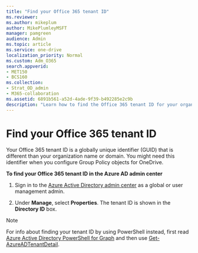 ```yaml
---
title: "Find your Office 365 tenant ID"
ms.reviewer: 
ms.author: mikeplum
author: MikePlumleyMSFT
manager: pamgreen
audience: Admin
ms.topic: article
ms.service: one-drive
localization_priority: Normal
ms.custom: Adm_O365
search.appverid:
- MET150
- BCS160
ms.collection: 
- Strat_OD_admin
- M365-collaboration
ms.assetid: 6891b561-a52d-4ade-9f39-b492285e2c9b
description: "Learn how to find the Office 365 tenant ID for your organization."
---
```


# Find your Office 365 tenant ID

Your Office 365 tenant ID is a globally unique identifier (GUID) that is different than your organization name or domain. You might need this identifier when you configure Group Policy objects for OneDrive.
  
**To find your Office 365 tenant ID in the Azure AD admin center**
  
1. Sign in to the [Azure Active Directory admin center](https://aad.portal.azure.com/#blade/Microsoft_AAD_IAM/ActiveDirectoryMenuBlade/Overview) as a global or user management admin.
    
2. Under **Manage**, select **Properties**. The tenant ID is shown in the **Directory ID** box. 
    
> [!NOTE]
> For info about finding your tenant ID by using PowerShell instead, first read [Azure Active Directory PowerShell for Graph](/powershell/azure/active-directory/install-adv2?view=azureadps-2.0) and then use [Get-AzureADTenantDetail](/powershell/module/azuread/Get-AzureADTenantDetail).

  


